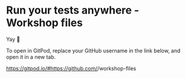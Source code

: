 # Run your tests anywhere - Workshop files

Yay 🎉

To open in GitPod, replace your GitHub username in the link below,
and open it in a new tab.

https://gitpod.io/#https://github.com/<github-username>/workshop-files